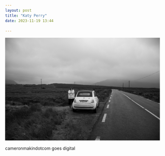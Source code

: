```yaml
---
layout: post
title: "Katy Perry"
date: 2023-11-19 13:44

---
```

![katy-perry](/images/fragments/katy-perry.jpg)

cameronmakindotcom goes digital
